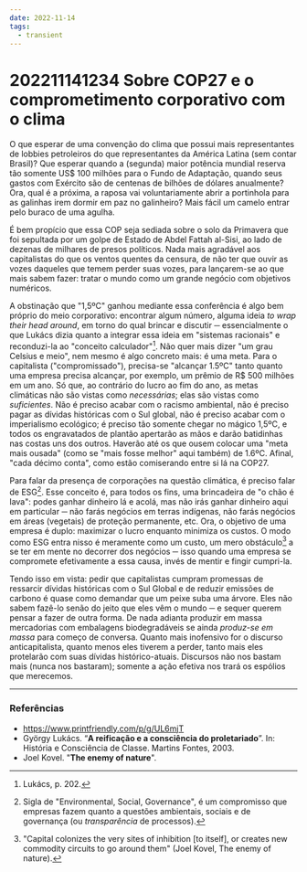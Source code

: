 ```yaml
---
date: 2022-11-14
tags:
  - transient
---
```

# 202211141234 Sobre COP27 e o comprometimento corporativo com o clima
O que esperar de uma convenção do clima que possui mais representantes de lobbies petroleiros do que representantes da América Latina (sem contar Brasil)? Que esperar quando a (segunda) maior potência mundial reserva tão somente US$ 100 milhões para o Fundo de Adaptação, quando seus gastos com Exército são de centenas de bilhões de dólares anualmente? Ora, qual é a próxima, a raposa vai voluntariamente abrir a portinhola para as galinhas irem dormir em paz no galinheiro? Mais fácil um camelo entrar pelo buraco de uma agulha.

É bem propício que essa COP seja sediada sobre o solo da Primavera que foi sepultada por um golpe de Estado de Abdel Fattah al-Sisi, ao lado de dezenas de milhares de presos políticos. Nada mais agradável aos capitalistas do que os ventos quentes da censura, de não ter que ouvir as vozes daqueles que temem perder suas vozes, para lançarem-se ao que mais sabem fazer: tratar o mundo como um grande negócio com objetivos numéricos. 

A obstinação que "1,5ºC" ganhou mediante essa conferência é algo bem próprio do meio corporativo: encontrar algum número, alguma ideia *to wrap their head around*, em torno do qual brincar e discutir ─ essencialmente o que Lukács dizia quanto a integrar essa ideia em "sistemas racionais" e reconduzi-la ao "conceito calculador"[^1]. Não quer mais dizer "um grau Celsius e meio", nem mesmo é algo concreto mais: é uma meta. Para o capitalista ("compromissado"), precisa-se "alcançar 1.5ºC" tanto quanto uma empresa precisa alcançar, por exemplo, um prêmio de R$ 500 milhões em um ano. Só que, ao contrário do lucro ao fim do ano, as metas climáticas não são vistas como *necessárias*; elas são vistas como *suficientes*. Não é preciso acabar com o racismo ambiental, não é preciso pagar as dívidas históricas com o Sul global, não é preciso acabar com o imperialismo ecológico; é preciso tão somente chegar no mágico 1,5ºC, e todos os engravatados de plantão apertarão as mãos e darão batidinhas nas costas uns dos outros. Haverão até os que ousem colocar uma "meta mais ousada" (como se "mais fosse melhor" aqui também) de 1.6ºC. Afinal, "cada décimo conta", como estão comiserando entre si lá na COP27.

Para falar da presença de corporações na questão climática, é preciso falar de ESG[^2]. Esse conceito é, para todos os fins, uma brincadeira de "o chão é lava": podes ganhar dinheiro lá e acolá, mas não irás ganhar dinheiro aqui em particular ─ não farás negócios em terras indígenas, não farás negócios em áreas (vegetais) de proteção permanente, etc. Ora, o objetivo de uma empresa é duplo: maximizar o lucro enquanto minimiza os custos. O modo como ESG entra nisso é meramente como um custo, um mero obstáculo[^3] a se ter em mente no decorrer dos negócios ─ isso quando uma empresa se compromete efetivamente a essa causa, invés de mentir e fingir cumpri-la. 

Tendo isso em vista: pedir que capitalistas cumpram promessas de ressarcir dívidas históricas com o Sul Global e de reduzir emissões de carbono é quase como demandar que um peixe suba uma árvore. Eles não sabem fazê-lo senão do jeito que eles vêm o mundo ─ e sequer querem pensar a fazer de outra forma. De nada adianta produzir em massa mercadorias com embalagens biodegradáveis se ainda *produz-se em massa* para começo de conversa. Quanto mais inofensivo for o discurso anticapitalista, quanto menos eles tiverem a perder, tanto mais eles protelarão com suas dívidas histórico-atuais. Discursos não nos bastam mais (nunca nos bastaram); somente a ação efetiva nos trará os espólios que merecemos.

---
### Referências
- https://www.printfriendly.com/p/g/UL6mjT
- György Lukács. “**A reificação e a consciência do proletariado**”. In: História e Consciência de Classe. Martins Fontes, 2003.
- Joel Kovel. "**The enemy of nature**".

[^1]: Lukács, p. 202.
[^2]: Sigla de "Environmental, Social, Governance", é um compromisso que empresas fazem quanto a questões ambientais, sociais e de governança (ou *transparência* de processos).
[^3]: "Capital colonizes the very sites of inhibition [to itself], or creates new commodity circuits to go around them" (Joel Kovel, The enemy of nature).